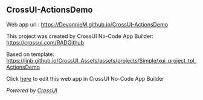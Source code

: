 ## CrossUI-ActionsDemo
Web app url : https://DevonnieM.github.io/CrossUI-ActionsDemo

This project was created by CrossUI No-Code App Builder: https://crossui.com/RADGithub

Based on template: https://linb.github.io/CrossUI_Assets/assets/projects/Simple/xui_project_tpl_ActionsDemo

Click [here](https://crossui.com/RADGithub/#!from=github&owner=DevonnieM&repo=CrossUI-ActionsDemo) to edit this web app in CrossUI No-Code App Builder

<i>Powered by [CrossUI](https://crossui.com)</i>
